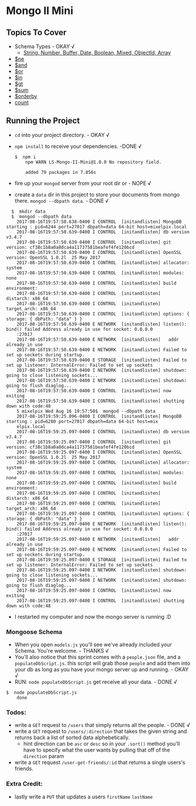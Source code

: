 # Mongo II Mini

## Topics To Cover
* Schema Types - OKAY √
  * [String, Number, Buffer, Date, Boolean, Mixed, ObjectId, Array](http://mongoosejs.com/docs/schematypes.html)
* [$ne](https://docs.mongodb.com/v3.2/reference/operator/query/ne/)
* [$and](https://docs.mongodb.com/v3.2/reference/operator/query/and/index.html)
* [$or](https://docs.mongodb.com/v3.2/reference/operator/query/or/index.html)
* [$in](https://docs.mongodb.com/v3.2/reference/operator/query/in/#op._S_in)
* [$gt](https://docs.mongodb.com/v3.2/reference/operator/query/gt/)
* [$sum](https://docs.mongodb.com/v3.2/reference/operator/aggregation/sum/index.html)
* [$orderby](https://docs.mongodb.com/v3.2/reference/operator/meta/orderby/index.html)
* [count](https://docs.mongodb.com/v3.2/reference/command/count/index.html)


## Running the Project

* `cd` into your project directory. - OKAY √
* `npm install` to receive your dependencies. -DONE √
  ```console
  $  npm i
      npm WARN LS-Mongo-II-Mini@1.0.0 No repository field.

      added 79 packages in 7.856s
  ```

* fire up your `mongod` server from your root dir or - NOPE √
* create a `data` dir in this project to store your documents from mongo there. `mongod --dbpath data`. - DONE √
```console
  $  mkdir data
  $  mongod --dbpath data
    2017-08-16T19:57:50.638-0400 I CONTROL  [initandlisten] MongoDB starting : pid=6244 port=27017 dbpath=data 64-bit host=mixelpix.local
    2017-08-16T19:57:50.639-0400 I CONTROL  [initandlisten] db version v3.4.7
    2017-08-16T19:57:50.639-0400 I CONTROL  [initandlisten] git version: cf38c1b8a0a8dca4a11737581beafef4fe120bcd
    2017-08-16T19:57:50.639-0400 I CONTROL  [initandlisten] OpenSSL version: OpenSSL 1.0.2l  25 May 2017
    2017-08-16T19:57:50.639-0400 I CONTROL  [initandlisten] allocator: system
    2017-08-16T19:57:50.639-0400 I CONTROL  [initandlisten] modules: none
    2017-08-16T19:57:50.639-0400 I CONTROL  [initandlisten] build environment:
    2017-08-16T19:57:50.639-0400 I CONTROL  [initandlisten]     distarch: x86_64
    2017-08-16T19:57:50.639-0400 I CONTROL  [initandlisten]     target_arch: x86_64
    2017-08-16T19:57:50.639-0400 I CONTROL  [initandlisten] options: { storage: { dbPath: "data" } }
    2017-08-16T19:57:50.639-0400 E NETWORK  [initandlisten] listen(): bind() failed Address already in use for socket: 0.0.0.0
    :27017
    2017-08-16T19:57:50.639-0400 E NETWORK  [initandlisten]   addr already in use
    2017-08-16T19:57:50.639-0400 E NETWORK  [initandlisten] Failed to set up sockets during startup.
    2017-08-16T19:57:50.639-0400 E STORAGE  [initandlisten] Failed to set up listener: InternalError: Failed to set up sockets
    2017-08-16T19:57:50.639-0400 I NETWORK  [initandlisten] shutdown: going to close listening sockets...
    2017-08-16T19:57:50.639-0400 I NETWORK  [initandlisten] shutdown: going to flush diaglog...
    2017-08-16T19:57:50.639-0400 I CONTROL  [initandlisten] now exiting
    2017-08-16T19:57:50.639-0400 I CONTROL  [initandlisten] shutting down with code:48
    5 mixelpix Wed Aug 16 19:57:50$  mongod --dbpath data
    2017-08-16T19:59:25.096-0400 I CONTROL  [initandlisten] MongoDB starting : pid=6280 port=27017 dbpath=data 64-bit host=mix
    elpix.local
    2017-08-16T19:59:25.097-0400 I CONTROL  [initandlisten] db version v3.4.7
    2017-08-16T19:59:25.097-0400 I CONTROL  [initandlisten] git version: cf38c1b8a0a8dca4a11737581beafef4fe120bcd
    2017-08-16T19:59:25.097-0400 I CONTROL  [initandlisten] OpenSSL version: OpenSSL 1.0.2l  25 May 2017
    2017-08-16T19:59:25.097-0400 I CONTROL  [initandlisten] allocator: system
    2017-08-16T19:59:25.097-0400 I CONTROL  [initandlisten] modules: none
    2017-08-16T19:59:25.097-0400 I CONTROL  [initandlisten] build environment:
    2017-08-16T19:59:25.097-0400 I CONTROL  [initandlisten]     distarch: x86_64
    2017-08-16T19:59:25.097-0400 I CONTROL  [initandlisten]     target_arch: x86_64
    2017-08-16T19:59:25.097-0400 I CONTROL  [initandlisten] options: { storage: { dbPath: "data" } }
    2017-08-16T19:59:25.097-0400 E NETWORK  [initandlisten] listen(): bind() failed Address already in use for socket: 0.0.0.0
    :27017
    2017-08-16T19:59:25.097-0400 E NETWORK  [initandlisten]   addr already in use
    2017-08-16T19:59:25.097-0400 E NETWORK  [initandlisten] Failed to set up sockets during startup.
    2017-08-16T19:59:25.097-0400 E STORAGE  [initandlisten] Failed to set up listener: InternalError: Failed to set up sockets
    2017-08-16T19:59:25.097-0400 I NETWORK  [initandlisten] shutdown: going to close listening sockets...
    2017-08-16T19:59:25.097-0400 I NETWORK  [initandlisten] shutdown: going to flush diaglog...
    2017-08-16T19:59:25.097-0400 I CONTROL  [initandlisten] now exiting
    2017-08-16T19:59:25.097-0400 I CONTROL  [initandlisten] shutting down with code:48
```
  * I restarted my computer and now the mongo server is running :D

### Mongoose Schema
* When you open `models.js` you'll see we've already included your Schema. You're welcome. - THANKS √
* You'll also notice that this sprint comes with a `people.json` file, and a `populateDbScript.js`. this script will grab those `people` and add them into your db as long as you have your mongo server up and running. - OKAY √
* RUN: `node populateDbScript.js` get receive all your data. - DONE √
```console
$  node populateDbScript.js
    done
```

### Todos:
* write a `GET` request to `/users` that simply returns all the people. - DONE √
* write a `GET` request to `/users/:direction` that takes the given string and returns back a list of sorted data alphebetically.
  * hint direction can be `asc` or `desc` so in your `.sort()` method you'll have to specify what the user wants by pulling that off of the `direction` param
* write a `GET` request `/user-get-friends/:id` that returns a single users's friends.
### Extra Credit:
* lastly write a `PUT` that updates a users `firstName` `lastName`
